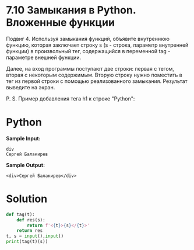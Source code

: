 # 7.10 Замыкания в Python. Вложенные функции

Подвиг 4. Используя замыкания функций, объявите внутреннюю функцию, которая заключает строку s (s - строка, параметр
внутренней функции) в произвольный тег, содержащийся в переменной tag - параметре внешней функции.

Далее, на вход программы поступают две строки: первая с тегом, вторая с некоторым содержимым. Вторую строку нужно
поместить в тег из первой строки с помощью реализованного замыкания. Результат выведите на экран.

P. S. Пример добавления тега h1 к строке "Python": <h1>Python</h1>

**Sample Input:**

```
div
Сергей Балакирев
```

**Sample Output:**

```
<div>Сергей Балакирев</div>
```

# Solution

```python
def tag(t):
    def res(s):
        return f'<{t}>{s}</{t}>'
    return res
t, s = input(),input()
print(tag(t)(s))
```